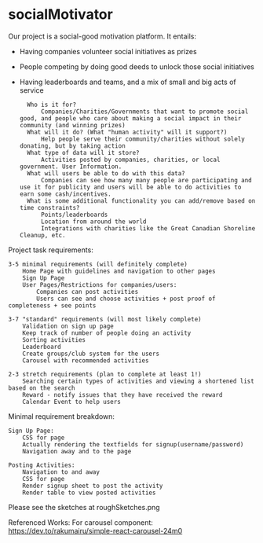 # socialMotivator

Our project is a social-good motivation platform. It entails:
- Having companies volunteer social initiatives as prizes
- People competing by doing good deeds to unlock those social initiatives
- Having leaderboards and teams, and a mix of small and big acts of service

		Who is it for?
			Companies/Charities/Governments that want to promote social good, and people who care about making a social impact in their community (and winning prizes)
		What will it do? (What "human activity" will it support?)
			Help people serve their community/charities without solely donating, but by taking action
		What type of data will it store?
			Activities posted by companies, charities, or local government. User Information. 
		What will users be able to do with this data?
			Companies can see how many many people are participating and use it for publicity and users will be able to do activities to earn some cash/incentives.
		What is some additional functionality you can add/remove based on time constraints?
			Points/leaderboards
			Location from around the world
			Integrations with charities like the Great Canadian Shoreline Cleanup, etc.

Project task requirements:

	3-5 minimal requirements (will definitely complete)
		Home Page with guidelines and navigation to other pages
		Sign Up Page
		User Pages/Restrictions for companies/users:
			Companies can post activities
			Users can see and choose activities + post proof of completeness + see points
			
	3-7 "standard" requirements (will most likely complete)
		Validation on sign up page
		Keep track of number of people doing an activity
		Sorting activities
		Leaderboard
		Create groups/club system for the users
		Carousel with recommended activities
		
	2-3 stretch requirements (plan to complete at least 1!)
		Searching certain types of activities and viewing a shortened list based on the search
		Reward - notify issues that they have received the reward
		Calendar Event to help users

Minimal requirement breakdown:

	Sign Up Page:
		CSS for page
		Actually rendering the textfields for signup(username/password)
		Navigation away and to the page
		
	Posting Activities:
		Navigation to and away
		CSS for page
		Render signup sheet to post the activity
		Render table to view posted activities

Please see the sketches at roughSketches.png

Referenced Works:
For carousel component: https://dev.to/rakumairu/simple-react-carousel-24m0